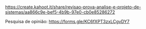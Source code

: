https://create.kahoot.it/share/revisao-prova-analise-e-projeto-de-sistemas/aa866c9e-bef5-4b9b-97e0-cb0e85286272

Pesquisa de opinião: https://forms.gle/KC6fXPT3zxLCgvDY7
